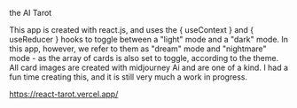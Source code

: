 the AI Tarot

This app is created with react.js, and uses the { useContext } and { useReducer } hooks to toggle between a "light" mode and a "dark" mode.
In this app, however, we refer to them as "dream" mode and "nightmare" mode - as the array of cards is also set to toggle, according to the theme. 
All card images are created with midjourney Ai and are one of a kind.
I had a fun time creating this, and it is still very much a work in progress.

https://react-tarot.vercel.app/
